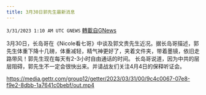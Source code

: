 ```yaml
---
title: 3月30日郭先生最新消息
---
```

`3/31/2023 1:10 AM UTC GNEWS` [轉載自GNews](https://gnews.org/articles/1061282)

3月30日，长岛哥在《Nicole看七哥》中谈及郭文贵先生近况。据长岛哥描述，郭先生体重下降十几磅，体重减轻，精气神更好了，夹着文件夹，带着墨镜，依旧走路带风！郭先生现在每天有2-3小时自由通话的时间。
长岛哥说道，因为中共的层层阻碍，郭先生不一定会很快出来。并请战友们关注4月4日的保释听证会。

 https://media.gettr.com/group12/getter/2023/03/31/00/9c4c0067-07e8-f9e2-8dbb-1a7641c0bebf/out.mp4

